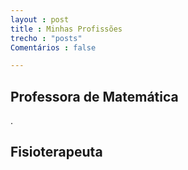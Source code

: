 ```yaml
---
layout : post
title : Minhas Profissões
trecho : "posts"
Comentários : false

---
```



## Professora de Matemática
.

## Fisioterapeuta 